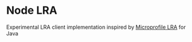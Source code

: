 # Node LRA
Experimental LRA client implementation inspired by [Microprofile LRA](https://github.com/eclipse/microprofile-lra) for Java

